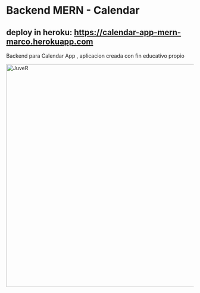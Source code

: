 # Backend MERN - Calendar
## deploy in heroku: https://calendar-app-mern-marco.herokuapp.com

Backend para Calendar App , aplicacion creada con fin educativo propio

<img src="https://res.cloudinary.com/djevsylr2/image/upload/v1665689979/calendar_app_pknfss?format=jpg&name=large" alt="JuveR" width="600px">
